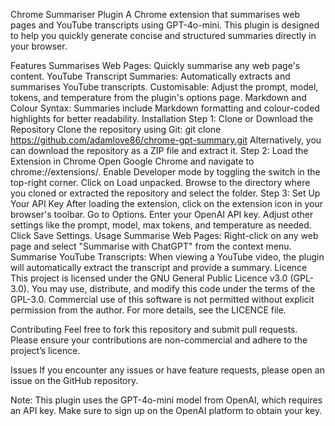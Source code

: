 Chrome Summariser Plugin
A Chrome extension that summarises web pages and YouTube transcripts using GPT-4o-mini. This plugin is designed to help you quickly generate concise and structured summaries directly in your browser.

Features
Summarises Web Pages: Quickly summarise any web page's content.
YouTube Transcript Summaries: Automatically extracts and summarises YouTube transcripts.
Customisable: Adjust the prompt, model, tokens, and temperature from the plugin's options page.
Markdown and Colour Syntax: Summaries include Markdown formatting and colour-coded highlights for better readability.
Installation
Step 1: Clone or Download the Repository
Clone the repository using Git: git clone https://github.com/adamlove86/chrome-gpt-summary.git
Alternatively, you can download the repository as a ZIP file and extract it.
Step 2: Load the Extension in Chrome
Open Google Chrome and navigate to chrome://extensions/.
Enable Developer mode by toggling the switch in the top-right corner.
Click on Load unpacked.
Browse to the directory where you cloned or extracted the repository and select the folder.
Step 3: Set Up Your API Key
After loading the extension, click on the extension icon in your browser's toolbar.
Go to Options.
Enter your OpenAI API key.
Adjust other settings like the prompt, model, max tokens, and temperature as needed.
Click Save Settings.
Usage
Summarise Web Pages: Right-click on any web page and select "Summarise with ChatGPT" from the context menu.
Summarise YouTube Transcripts: When viewing a YouTube video, the plugin will automatically extract the transcript and provide a summary.
Licence
This project is licensed under the GNU General Public Licence v3.0 (GPL-3.0). You may use, distribute, and modify this code under the terms of the GPL-3.0. Commercial use of this software is not permitted without explicit permission from the author. For more details, see the LICENCE file.

Contributing
Feel free to fork this repository and submit pull requests. Please ensure your contributions are non-commercial and adhere to the project’s licence.

Issues
If you encounter any issues or have feature requests, please open an issue on the GitHub repository.

Note: This plugin uses the GPT-4o-mini model from OpenAI, which requires an API key. Make sure to sign up on the OpenAI platform to obtain your key.

